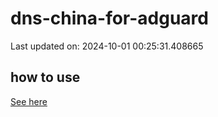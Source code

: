 # dns-china-for-adguard

Last updated on: 2024-10-01 00:25:31.408665

## how to use

[See here](https://github.com/AdguardTeam/AdGuardHome/wiki/Configuration#upstreams-from-file)